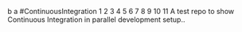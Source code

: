 b
a
#ContinuousIntegration
1
2
3
4
5
6
7
8
9
10
11
A test repo to show Continuous Integration in parallel development setup..
